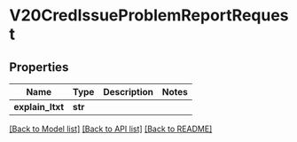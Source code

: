# V20CredIssueProblemReportRequest

## Properties
Name | Type | Description | Notes
------------ | ------------- | ------------- | -------------
**explain_ltxt** | **str** |  | 

[[Back to Model list]](../README.md#documentation-for-models) [[Back to API list]](../README.md#documentation-for-api-endpoints) [[Back to README]](../README.md)


